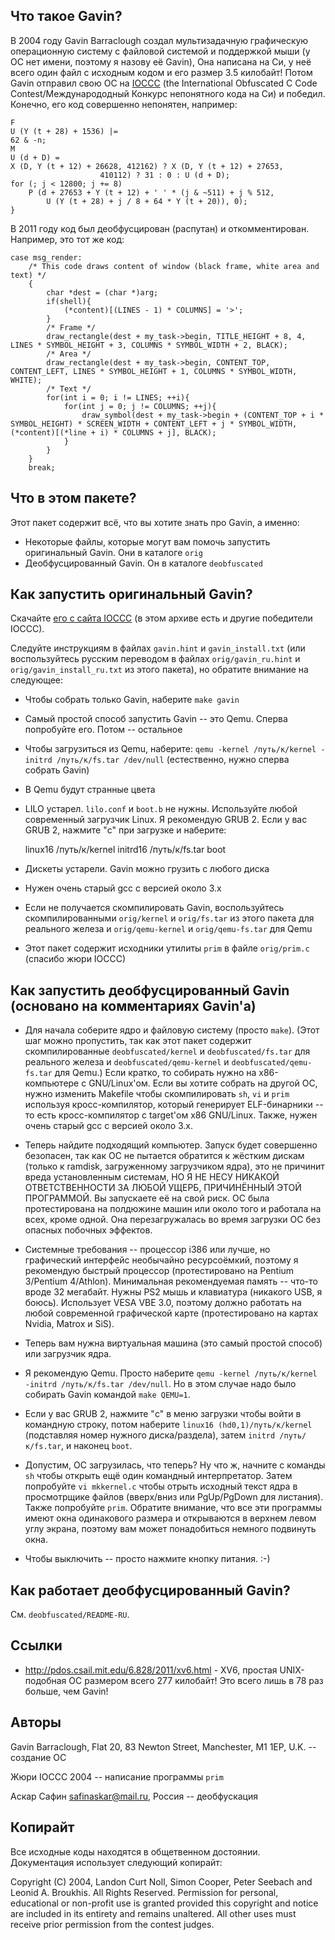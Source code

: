 Что такое Gavin?
----------------
В 2004 году Gavin Barraclough создал мультизадачную графическую операционную систему с
файловой системой и поддержкой мыши (у ОС нет имени, поэтому я назову её Gavin), Она
написана на Си, у неё всего один файл с исходным кодом и его размер 3.5 килобайт!
Потом Gavin отправил свою ОС на [IOCCC](http://www.ioccc.org/) (the International
Obfuscated C Code Contest/Международодный Конкурс непонятного кода на Си) и победил.
Конечно, его код совершенно непонятен, например:

	F
	U (Y (t + 28) + 1536) |=
	62 & -n;
	M
	U (d + D) =
	X (D, Y (t + 12) + 26628, 412162) ? X (D, Y (t + 12) + 27653,
						410112) ? 31 : 0 : U (d + D);
	for (; j < 12800; j += 8)
		P (d + 27653 + Y (t + 12) + ' ' * (j & ~511) + j % 512,
			U (Y (t + 28) + j / 8 + 64 * Y (t + 20)), 0);
	}

В 2011 году код был деобфусцирован (распутан) и откомментирован. Например, это тот же код:

	case msg_render:
		/* This code draws content of window (black frame, white area and text) */
		{
			char *dest = (char *)arg;
			if(shell){
				(*content)[(LINES - 1) * COLUMNS] = '>';
			}
			/* Frame */
			draw_rectangle(dest + my_task->begin, TITLE_HEIGHT + 8, 4,            LINES * SYMBOL_HEIGHT + 3, COLUMNS * SYMBOL_WIDTH + 2, BLACK);
			/* Area */
			draw_rectangle(dest + my_task->begin, CONTENT_TOP,      CONTENT_LEFT, LINES * SYMBOL_HEIGHT + 1, COLUMNS * SYMBOL_WIDTH,     WHITE);
			/* Text */
			for(int i = 0; i != LINES; ++i){
				for(int j = 0; j != COLUMNS; ++j){
					draw_symbol(dest + my_task->begin + (CONTENT_TOP + i * SYMBOL_HEIGHT) * SCREEN_WIDTH + CONTENT_LEFT + j * SYMBOL_WIDTH, (*content)[(*line + i) * COLUMNS + j], BLACK);
				}
			}
		}
		break;


Что в этом пакете?
------------------
Этот пакет содержит всё, что вы хотите знать про Gavin, а именно:

* Некоторые файлы, которые могут вам помочь запустить оригинальный Gavin. Они в каталоге
`orig`
* Деобфусцированный Gavin. Он в каталоге `deobfuscated`


Как запустить оригинальный Gavin?
---------------------------------
Скачайте [его с сайта IOCCC](http://www.ioccc.org/2004/2004.tar.gz) (в этом архиве есть и другие победители IOCCC).

Следуйте инструкциям в файлах `gavin.hint` и `gavin_install.txt` (или воспользуйтесь
русским переводом в файлах `orig/gavin_ru.hint` и `orig/gavin_install_ru.txt` из этого пакета), но обратите внимание на следующее:

* Чтобы собрать только Gavin, наберите `make gavin`
* Самый простой способ запустить Gavin -- это Qemu. Сперва попробуйте его. Потом -- остальное
* Чтобы загрузиться из Qemu, наберите: `qemu -kernel /путь/к/kernel -initrd /путь/к/fs.tar /dev/null` (естественно, нужно сперва собрать Gavin)
* В Qemu будут странные цвета
* LILO устарел. `lilo.conf` и `boot.b` не нужны. Используйте любой современный загрузчик Linux. Я рекомендую GRUB 2. Если у вас GRUB 2, нажмите "c" при загрузке и наберите:

	linux16 /путь/к/kernel
	initrd16 /путь/к/fs.tar
	boot

* Дискеты устарели. Gavin можно грузить с любого диска
* Нужен очень старый gcc с версией около 3.x
* Если не получается скомпилировать Gavin, воспользуйтесь скомпилированными `orig/kernel` и `orig/fs.tar` из этого пакета для реального железа и `orig/qemu-kernel` и `orig/qemu-fs.tar` для Qemu
* Этот пакет содержит исходники утилиты `prim` в файле `orig/prim.c` (спасибо жюри IOCCC)


Как запустить деобфусцированный Gavin (основано на комментариях Gavin'а)
------------------------------------------------------------------------
* Для начала соберите ядро и файловую систему (просто `make`).
(Этот шаг можно пропустить, так как этот пакет содержит скомпилированные `deobfuscated/kernel` и `deobfuscated/fs.tar` для реального железа и `deobfuscated/qemu-kernel` и
`deobfuscated/qemu-fs.tar` для Qemu.)
Если кратко, то собирать нужно на x86-компьютере с GNU/Linux'ом.
Если вы хотите собрать на другой ОС, нужно изменить Makefile чтобы скомпилировать `sh`, `vi` и `prim` используя кросс-компилятор, который генерирует ELF-бинарники --
то есть кросс-компилятор с target'ом x86 GNU/Linux. Также, нужен очень старый gcc с версией около 3.x.
* Теперь найдите подходящий компьютер. Запуск будет совершенно безопасен, так как ОС не пытается обратится к жёстким дискам
(только к ramdisk, загруженному загрузчиком ядра), это не причинит вреда установленным системам, НО Я НЕ НЕСУ НИКАКОЙ ОТВЕТСТВЕННОСТИ ЗА ЛЮБОЙ УЩЕРБ, ПРИЧИНЁННЫЙ ЭТОЙ ПРОГРАММОЙ.
Вы запускаете её на свой риск. ОС была протестирована на полдюжине машин или около того и работала на всех, кроме одной. Она перезагружалась
во время загрузки ОС без опасных побочных эффектов.
* Системные требования -- процессор i386 или лучше, но графический интерфейс необычайно ресурсоёмкий, поэтому я рекомендую быстрый процессор (протестировано на Pentium 3/Pentium 4/Athlon).
Минимальная рекомендуемая память -- что-то вроде 32 мегабайт. Нужны PS2 мышь и клавиатура (никакого USB, я боюсь). Использует VESA VBE 3.0, поэтому должно работать на любой современной
графической карте (протестировано на картах Nvidia, Matrox и SiS).
* Теперь вам нужна виртуальная машина (это самый простой способ) или загрузчик ядра.

 * Я рекомендую Qemu. Просто наберите `qemu -kernel /путь/к/kernel -initrd /путь/к/fs.tar /dev/null`. Но в этом случае надо было собирать Gavin командой `make QEMU=1`.
 * Если у вас GRUB 2, нажмите "c" в меню загрузки чтобы войти в командную строку,
потом наберите `linux16 (hd0,1)/путь/к/kernel` (подставляя номер нужного диска/раздела), затем `initrd /путь/к/fs.tar`, и наконец `boot`.

* Допустим, ОС загрузилась, что теперь? Ну что ж, начните с команды `sh` чтобы открыть ещё один командный интерпретатор. Затем попробуйте `vi mkkernel.c` чтобы отрыть исходный текст ядра в просмотрщике файлов
(вверх/вниз или PgUp/PgDown для листания). Также попробуйте `prim`. Обратите внимание, что все эти программы имеют окна одинакового размера и открываются в верхнем левом углу экрана,
поэтому вам может понадобиться немного подвинуть окна.
* Чтобы выключить -- просто нажмите кнопку питания. :-)


Как работает деобфусцированный Gavin?
-------------------------------------
См. `deobfuscated/README-RU`.


Ссылки
------
* http://pdos.csail.mit.edu/6.828/2011/xv6.html - XV6, простая UNIX-подобная ОС размером всего 277 килобайт! Это всего лишь в 78 раз больше, чем Gavin!


Авторы
------
Gavin Barraclough, Flat 20, 83 Newton Street, Manchester, M1 1EP, U.K. -- создание ОС

Жюри IOCCC 2004 -- написание программы `prim`

Аскар Сафин <safinaskar@mail.ru>, Россия -- деобфускация


Копирайт
--------
Все исходные коды находятся в общетвенном достоянии. Документация использует следующий копирайт:

Copyright (C) 2004, Landon Curt Noll, Simon Cooper, Peter Seebach
and Leonid A. Broukhis. All Rights Reserved. Permission for personal,
educational or non-profit use is granted provided this copyright and
notice are included in its entirety and remains unaltered. All other
uses must receive prior permission from the contest judges.
